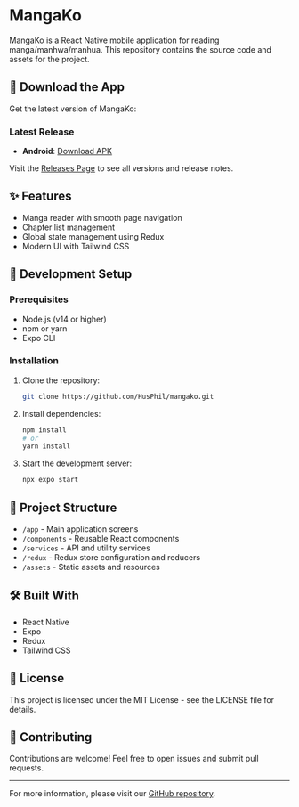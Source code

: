 # MangaKo

MangaKo is a React Native mobile application for reading manga/manhwa/manhua. This repository contains the source code and assets for the project.

## 📱 Download the App

Get the latest version of MangaKo:

### Latest Release
- **Android**: [Download APK](https://github.com/HusPhil/mangako/releases/latest)

Visit the [Releases Page](https://github.com/HusPhil/mangako/releases) to see all versions and release notes.

## ✨ Features
- Manga reader with smooth page navigation
- Chapter list management
- Global state management using Redux
- Modern UI with Tailwind CSS

## 🚀 Development Setup

### Prerequisites
- Node.js (v14 or higher)
- npm or yarn
- Expo CLI

### Installation
1. Clone the repository:
   ```bash
   git clone https://github.com/HusPhil/mangako.git
   ```
2. Install dependencies:
   ```bash
   npm install
   # or
   yarn install
   ```
3. Start the development server:
   ```bash
   npx expo start
   ```

## 📁 Project Structure
- `/app` - Main application screens
- `/components` - Reusable React components
- `/services` - API and utility services
- `/redux` - Redux store configuration and reducers
- `/assets` - Static assets and resources

## 🛠️ Built With
- React Native
- Expo
- Redux
- Tailwind CSS

## 📄 License
This project is licensed under the MIT License - see the LICENSE file for details.

## 🤝 Contributing
Contributions are welcome! Feel free to open issues and submit pull requests.

---

For more information, please visit our [GitHub repository](https://github.com/HusPhil/mangako).

